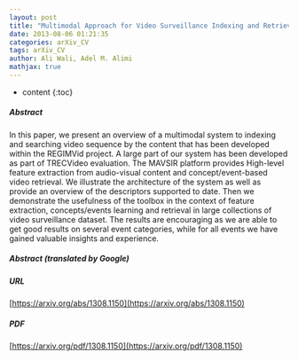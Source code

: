 ```yaml
---
layout: post
title: "Multimodal Approach for Video Surveillance Indexing and Retrieval"
date: 2013-08-06 01:21:35
categories: arXiv_CV
tags: arXiv_CV
author: Ali Wali, Adel M. Alimi
mathjax: true
---
```


* content
{:toc}

##### Abstract
In this paper, we present an overview of a multimodal system to indexing and searching video sequence by the content that has been developed within the REGIMVid project. A large part of our system has been developed as part of TRECVideo evaluation. The MAVSIR platform provides High-level feature extraction from audio-visual content and concept/event-based video retrieval. We illustrate the architecture of the system as well as provide an overview of the descriptors supported to date. Then we demonstrate the usefulness of the toolbox in the context of feature extraction, concepts/events learning and retrieval in large collections of video surveillance dataset. The results are encouraging as we are able to get good results on several event categories, while for all events we have gained valuable insights and experience.

##### Abstract (translated by Google)


##### URL
[https://arxiv.org/abs/1308.1150](https://arxiv.org/abs/1308.1150)

##### PDF
[https://arxiv.org/pdf/1308.1150](https://arxiv.org/pdf/1308.1150)

